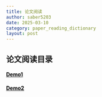 ```yaml
---
title: 论文阅读
author: saber5203
date: 2025-03-10
category: paper_reading_dictionary
layout: post
---
```


论文阅读目录
-------------

#### [<font color="black">Demo1</font>](../paper_reading/demo1 "Demo1")

#### [<font color="black">Demo2</font>](../paper_reading/demo2 "Demo2")